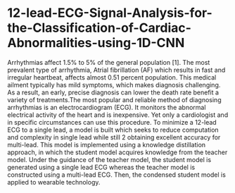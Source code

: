 # 12-lead-ECG-Signal-Analysis-for-the-Classification-of-Cardiac-Abnormalities-using-1D-CNN

Arrhythmias affect 1.5% to 5% of the general population [1]. The most prevalent type of arrhythmia, Atrial fibrillation (AF) which results in fast and irregular heartbeat, affects almost 0.51 percent population. This medical ailment typically has mild symptoms, which makes diagnosis challenging. As a result, an early, precise diagnosis can lower the death rate benefit a variety of treatments.The most popular and reliable method of diagnosing arrhythmias is an electrocardiogram (ECG). It monitors the abnormal electrical activity of the heart and is inexpensive. Yet only a cardiologist and in specific circumstances can use this procedure. To minimize a 12-lead ECG to a single lead, a model is built which seeks to reduce computation and complexity in single lead while still 2 obtaining excellent accuracy for multi-lead. This model is implemented using a knowledge distillation approach, in which the student model acquires knowledge from the teacher model. Under the guidance of the teacher model, the student model is generated using a single lead ECG whereas the teacher model is constructed using a multi-lead ECG. Then, the condensed student model is applied to wearable technology.
